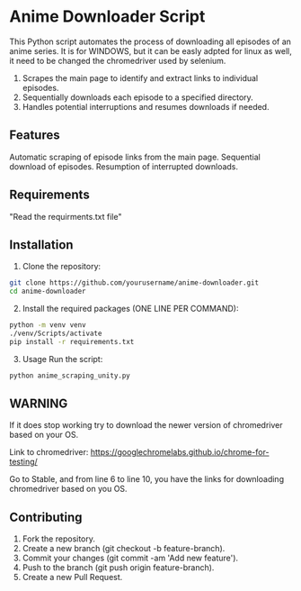 # Anime Downloader Script

This Python script automates the process of downloading all episodes of an anime series. It is for WINDOWS, but it can be easly adpted for linux as well, it need to be changed the chromedriver used by selenium.

1. Scrapes the main page to identify and extract links to individual episodes.
2. Sequentially downloads each episode to a specified directory.
3. Handles potential interruptions and resumes downloads if needed.


## Features
Automatic scraping of episode links from the main page.
Sequential download of episodes.
Resumption of interrupted downloads.


## Requirements
"Read the requirments.txt file"


## Installation

1. Clone the repository:
``` bash
git clone https://github.com/yourusername/anime-downloader.git
cd anime-downloader
```

2. Install the required packages (ONE LINE PER COMMAND):
``` bash
python -m venv venv
./venv/Scripts/activate
pip install -r requirements.txt
```

3. Usage
Run the script:
``` bash
python anime_scraping_unity.py
```

## WARNING

If it does stop working try to download the newer version of chromedriver based on your OS.

Link to chromedriver: https://googlechromelabs.github.io/chrome-for-testing/

Go to Stable, and from line 6 to line 10, you have the links for downloading chromedriver based on you OS.


## Contributing

1. Fork the repository.
2. Create a new branch (git checkout -b feature-branch).
3. Commit your changes (git commit -am 'Add new feature').
4. Push to the branch (git push origin feature-branch).
5. Create a new Pull Request.
